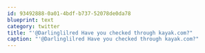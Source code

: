 ```yaml
---
id: 93492888-0a01-4bdf-b737-52078de0da78
blueprint: text
category: twitter
title: "'@Darlinglilred Have you checked through kayak.com?"
caption: "'@Darlinglilred Have you checked through kayak.com?"
---
```

